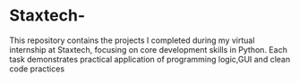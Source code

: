 # Staxtech-
This repository contains the projects I completed during my virtual internship at Staxtech, focusing on core development skills in Python. Each task demonstrates practical application of programming logic,GUI and clean code practices 
